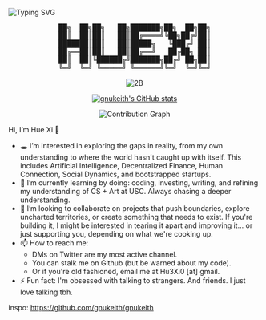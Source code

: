 ![Typing SVG](http://readme-typing-svg.herokuapp.com/?font=JetBrains+Mono&pause=1000&color=FFFFFF&random=false&width=435&lines=heyyyyy+I'm+huexi.)


<div align="center">
<pre>
██╗  ██╗██╗   ██╗███████╗██╗  ██╗██╗
██║  ██║██║   ██║██╔════╝╚██╗██╔╝██║
███████║██║   ██║█████╗   ╚███╔╝ ██║
██╔══██║██║   ██║██╔══╝   ██╔██╗ ██║
██║  ██║╚██████╔╝███████╗██╔╝ ██╗██║
╚═╝  ╚═╝ ╚═════╝ ╚══════╝╚═╝  ╚═╝╚═╝
</pre>
</div>


<p align="center">
  <img src="img/2b.gif" alt="2B">
</p>

<!-- GitHub stats -->
<p align="center">
  <a href="https://github.com/huexiprime">
    <img src="https://github-readme-stats.vercel.app/api?username=huexiprime&show_icons=true&theme=graywhite&bg_color=000000&text_color=ffffff&icon_color=ffffff&title_color=ffffff&border_color=ffffff" alt="gnukeith's GitHub stats">
  </a>
</p>



<p align="center">
  <img src="https://github-readme-activity-graph.vercel.app/graph?username=huexiprime&theme=xcode&bg_color=000000&color=ffffff&line=ffffff&point=ffffff&area=true&hide_border=true" alt="Contribution Graph">
</p>


Hi, I’m Hue Xi 🎨

- 🕳️ I’m interested in exploring the gaps in reality, from my own understanding to where the world hasn't caught up with itself. This includes Artificial Intelligence, Decentralized Finance, Human Connection, Social Dynamics, 
and bootstrapped startups.
- 🌱 I’m currently learning by doing: coding, investing, writing, and refining my understanding of CS + Art at USC. Always chasing a deeper understanding.
- 💞️ I’m looking to collaborate on projects that push boundaries, explore uncharted territories, or create something that needs to exist. If you're building it, I might be interested in tearing it apart and improving it... or just supporting you, depending on what we're cooking up.
- 📫 How to reach me:
    - DMs on Twitter are my most active channel.
    - You can stalk me on Github (but be warned about my code).
    - Or if you're old fashioned, email me at Hu3Xi0 [at] gmail.
- ⚡ Fun fact: I'm obsessed with talking to strangers. And friends. I just love talking tbh.
<!---
HueXiPrime/HueXiPrime is a ✨ special ✨ repository because its `README.md` (this file) appears on your GitHub profile.
You can click the Preview link to take a look at your changes.
--->


inspo:
https://github.com/gnukeith/gnukeith
